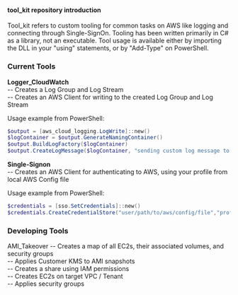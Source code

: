 #### tool_kit repository introduction  

Tool_kit refers to custom tooling for common tasks on AWS like logging and connecting through Single-SignOn. Tooling has been written primarily in C# as a library, not an executable. Tool usage is available either by importing the DLL in your "using" statements, or by "Add-Type" on PowerShell.      

### Current Tools  
**Logger_CloudWatch**  
-- Creates a Log Group and Log Stream  
-- Creates an AWS Client for writing to the created Log Group and Log Stream  

Usage example from PowerShell:  

```PowerShell
$output = [aws_cloud_logging.LogWrite]::new()
$logContainer = $output.GenerateNamingContainer()
$output.BuildLogFactory($logContainer)
$output.CreateLogMessage($logContainer, "sending custom log message to AWS CloudWatch")
```
**Single-Signon**  
-- Creates an AWS Client for authenticating to AWS, using your profile from local AWS Config file  

Usage example from PowerShell:  

```PowerShell
$credentials = [sso.SetCredentials]::new()
$credentials.CreateCredentialStore("user/path/to/aws/config/file","profile_name") 
```
### Developing Tools  
AMI_Takeover
-- Creates a map of all EC2s, their associated volumes, and security groups  
-- Applies Customer KMS to AMI snapshots  
-- Creates a share using IAM permissions  
-- Creates EC2s on target VPC / Tenant  
-- Applies security groups  
